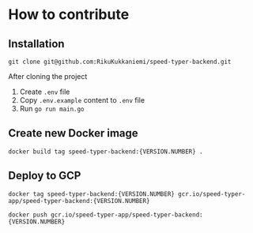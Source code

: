 # How to contribute

## Installation

`git clone git@github.com:RikuKukkaniemi/speed-typer-backend.git`

After cloning the project

1. Create `.env` file
2. Copy `.env.example` content to `.env` file
3. Run `go run main.go`

## Create new Docker image

`docker build tag speed-typer-backend:{VERSION.NUMBER} .`

## Deploy to GCP

`docker tag speed-typer-backend:{VERSION.NUMBER} gcr.io/speed-typer-app/speed-typer-backend:{VERSION.NUMBER}`

`docker push gcr.io/speed-typer-app/speed-typer-backend:{VERSION.NUMBER}`
